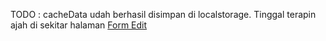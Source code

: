 TODO : cacheData udah berhasil disimpan di localstorage. Tinggal terapin ajah di sekitar halaman [Form Edit](app\routes\_main.assets\Components\FormEdit\components.tsx#L38)